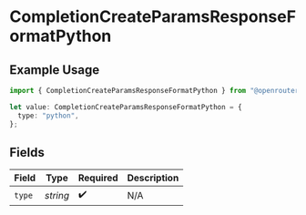 # CompletionCreateParamsResponseFormatPython

## Example Usage

```typescript
import { CompletionCreateParamsResponseFormatPython } from "@openrouter/sdk/models";

let value: CompletionCreateParamsResponseFormatPython = {
  type: "python",
};
```

## Fields

| Field              | Type               | Required           | Description        |
| ------------------ | ------------------ | ------------------ | ------------------ |
| `type`             | *string*           | :heavy_check_mark: | N/A                |
